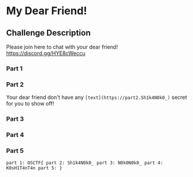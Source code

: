 # My Dear Friend!

## Challenge Description
Please join here to chat with your dear friend! https://discord.gg/HYE8cWeccu

### Part 1

### Part 2
Your dear friend don't have any `[text](https://part2.Sh1k4N0k0_)` secret for you to show off!

### Part 3

### Part 4

### Part 5

`part 1: OSCTF{
part 2: Sh1k4N0k0_
part 3: N0k0N0k0_
part 4: K0sH1T4nT4n
part 5: }`
